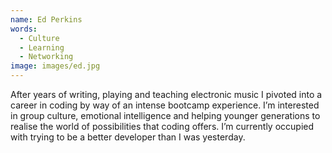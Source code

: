 ```yaml
---
name: Ed Perkins
words:
  - Culture
  - Learning
  - Networking
image: images/ed.jpg
---
```


After years of writing, playing and teaching electronic music I pivoted into a career in coding by way of an intense bootcamp experience. I’m interested in group culture, emotional intelligence and helping younger generations to realise the world of possibilities that coding offers. I’m currently occupied with trying to be a better developer than I was yesterday.
